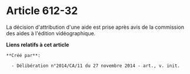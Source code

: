 # Article 612-32

La décision d'attribution d'une aide est prise après avis de la commission des aides à l'édition vidéographique.

**Liens relatifs à cet article**

	**Créé par**:

	  - Délibération n°2014/CA/11 du 27 novembre 2014 - art., v. init.
